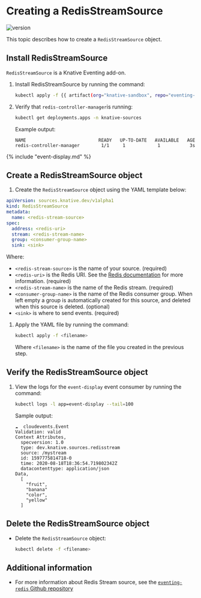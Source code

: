 # Creating a RedisStreamSource

![version](https://img.shields.io/badge/API_Version-v1alpha1-red?style=flat-square)

This topic describes how to create a `RedisStreamSource` object.

## Install RedisStreamSource

`RedisStreamSource` is a Knative Eventing add-on.

1. Install RedisStreamSource by running the command:

    ```bash
    kubectl apply -f {{ artifact(org="knative-sandbox", repo="eventing-redis", file="redis-source.yaml") }}
    ```

1. Verify that `redis-controller-manager`is running:

    ```bash
    kubectl get deployments.apps -n knative-sources
    ```

    Example output:

    ```{ .bash .no-copy }
    NAME                           READY   UP-TO-DATE   AVAILABLE   AGE
    redis-controller-manager        1/1     1            1           3s
    ```

{% include "event-display.md" %}

## Create a RedisStreamSource object

1. Create the `RedisStreamSource` object using the YAML template below:

  ```yaml
  apiVersion: sources.knative.dev/v1alpha1
  kind: RedisStreamSource
  metadata:
    name: <redis-stream-source>
  spec:
    address: <redis-uri>
    stream: <redis-stream-name>
    group: <consumer-group-name>
    sink: <sink>
  ```

Where:

* `<redis-stream-source>` is the name of your source. (required)
* `<redis-uri>` is the Redis URI. See the [Redis documentation](https://redis.io/docs/manual/cli/#host-port-password-and-database) for more information. (required)
* `<redis-stream-name>` is the name of the Redis stream. (required)
* `<consumer-group-name>` is the name of the Redis consumer group. When left empty a group
   is automatically created for this source, and deleted when this source is deleted. (optional)
* `<sink>` is where to send events. (required)

1. Apply the YAML file by running the command:

    ```bash
    kubectl apply -f <filename>
    ```

    Where `<filename>` is the name of the file you created in the previous step.

## Verify the RedisStreamSource object

1. View the logs for the `event-display` event consumer by running the command:

    ```bash
    kubectl logs -l app=event-display --tail=100
    ```

    Sample output:

    ```{ .bash .no-copy }
    ☁️  cloudevents.Event
    Validation: valid
    Context Attributes,
      specversion: 1.0
      type: dev.knative.sources.redisstream
      source: /mystream
      id: 1597775814718-0
      time: 2020-08-18T18:36:54.719802342Z
      datacontenttype: application/json
    Data,
      [
        "fruit",
        "banana"
        "color",
        "yellow"
      ]
    ```

## Delete the RedisStreamSource object

* Delete the `RedisStreamSource` object:

    ```bash
    kubectl delete -f <filename>
    ```

## Additional information

* For more information about Redis Stream source, see the [`eventing-redis` Github repository](https://github.com/knative-sandbox/eventing-redis/tree/main/config/source)
